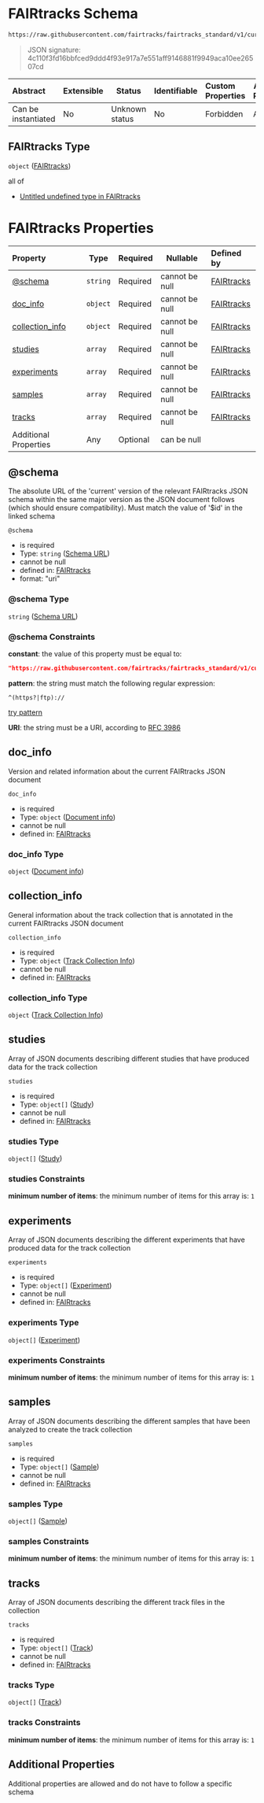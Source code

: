 # FAIRtracks Schema

```txt
https://raw.githubusercontent.com/fairtracks/fairtracks_standard/v1/current/json/schema/fairtracks.schema.json
```




> JSON signature: 4c110f3fd16bbfced9ddd4f93e917a7e551aff9146881f9949aca10ee26507cd
>

| Abstract            | Extensible | Status         | Identifiable | Custom Properties | Additional Properties | Access Restrictions | Defined In                                                                             |
| :------------------ | ---------- | -------------- | ------------ | :---------------- | --------------------- | ------------------- | -------------------------------------------------------------------------------------- |
| Can be instantiated | No         | Unknown status | No           | Forbidden         | Allowed               | none                | [fairtracks.schema.json](../json/schema/fairtracks.schema.json "open original schema") |

## FAIRtracks Type

`object` ([FAIRtracks](fairtracks.md))

all of

-   [Untitled undefined type in FAIRtracks](fairtracks-allof-0.md "check type definition")

# FAIRtracks Properties

| Property                            | Type     | Required | Nullable       | Defined by                                                                                                                                                                                                     |
| :---------------------------------- | -------- | -------- | -------------- | :------------------------------------------------------------------------------------------------------------------------------------------------------------------------------------------------------------- |
| [@schema](#@schema)                 | `string` | Required | cannot be null | [FAIRtracks](fairtracks-properties-schema-url.md "https://raw.githubusercontent.com/fairtracks/fairtracks_standard/v1/current/json/schema/fairtracks.schema.json#/properties/@schema")                    |
| [doc_info](#doc_info)               | `object` | Required | cannot be null | [FAIRtracks](fairtracks-properties-document-info.md "https://raw.githubusercontent.com/fairtracks/fairtracks_standard/v1/current/json/schema/fairtracks.schema.json#/properties/doc_info")                |
| [collection_info](#collection_info) | `object` | Required | cannot be null | [FAIRtracks](fairtracks-properties-track-collection-info.md "https://raw.githubusercontent.com/fairtracks/fairtracks_standard/v1/current/json/schema/fairtracks.schema.json#/properties/collection_info") |
| [studies](#studies)                 | `array`  | Required | cannot be null | [FAIRtracks](fairtracks-properties-studies.md "https://raw.githubusercontent.com/fairtracks/fairtracks_standard/v1/current/json/schema/fairtracks.schema.json#/properties/studies")                       |
| [experiments](#experiments)         | `array`  | Required | cannot be null | [FAIRtracks](fairtracks-properties-experiments.md "https://raw.githubusercontent.com/fairtracks/fairtracks_standard/v1/current/json/schema/fairtracks.schema.json#/properties/experiments")               |
| [samples](#samples)                 | `array`  | Required | cannot be null | [FAIRtracks](fairtracks-properties-samples.md "https://raw.githubusercontent.com/fairtracks/fairtracks_standard/v1/current/json/schema/fairtracks.schema.json#/properties/samples")                       |
| [tracks](#tracks)                   | `array`  | Required | cannot be null | [FAIRtracks](fairtracks-properties-tracks.md "https://raw.githubusercontent.com/fairtracks/fairtracks_standard/v1/current/json/schema/fairtracks.schema.json#/properties/tracks")                         |
| Additional Properties               | Any      | Optional | can be null    |                                                                                                                                                                                                                |

## @schema

The absolute URL of the 'current' version of the relevant FAIRtracks JSON schema within the same major version as the JSON document follows (which should ensure compatibility). Must match the value of '$id' in the linked schema


`@schema`

-   is required
-   Type: `string` ([Schema URL](fairtracks-properties-schema-url.md))
-   cannot be null
-   defined in: [FAIRtracks](fairtracks-properties-schema-url.md "https://raw.githubusercontent.com/fairtracks/fairtracks_standard/v1/current/json/schema/fairtracks.schema.json#/properties/@schema")
-   format: "uri"

### @schema Type

`string` ([Schema URL](fairtracks-properties-schema-url.md))

### @schema Constraints

**constant**: the value of this property must be equal to:

```json
"https://raw.githubusercontent.com/fairtracks/fairtracks_standard/v1/current/json/schema/fairtracks.schema.json"
```

**pattern**: the string must match the following regular expression: 

```regexp
^(https?|ftp)://
```

[try pattern](https://regexr.com/?expression=%5E(https%3F%7Cftp)%3A%2F%2F "try regular expression with regexr.com")

**URI**: the string must be a URI, according to [RFC 3986](https://tools.ietf.org/html/rfc4291 "check the specification")

## doc_info

Version and related information about the current FAIRtracks JSON document


`doc_info`

-   is required
-   Type: `object` ([Document info](fairtracks-properties-document-info.md))
-   cannot be null
-   defined in: [FAIRtracks](fairtracks-properties-document-info.md "https://raw.githubusercontent.com/fairtracks/fairtracks_standard/v1/current/json/schema/fairtracks.schema.json#/properties/doc_info")

### doc_info Type

`object` ([Document info](fairtracks-properties-document-info.md))

## collection_info

General information about the track collection that is annotated in the current FAIRtracks JSON document


`collection_info`

-   is required
-   Type: `object` ([Track Collection Info](fairtracks-properties-track-collection-info.md))
-   cannot be null
-   defined in: [FAIRtracks](fairtracks-properties-track-collection-info.md "https://raw.githubusercontent.com/fairtracks/fairtracks_standard/v1/current/json/schema/fairtracks.schema.json#/properties/collection_info")

### collection_info Type

`object` ([Track Collection Info](fairtracks-properties-track-collection-info.md))

## studies

Array of JSON documents describing different studies that have produced data for the track collection


`studies`

-   is required
-   Type: `object[]` ([Study](fairtracks-properties-studies-study.md))
-   cannot be null
-   defined in: [FAIRtracks](fairtracks-properties-studies.md "https://raw.githubusercontent.com/fairtracks/fairtracks_standard/v1/current/json/schema/fairtracks.schema.json#/properties/studies")

### studies Type

`object[]` ([Study](fairtracks-properties-studies-study.md))

### studies Constraints

**minimum number of items**: the minimum number of items for this array is: `1`

## experiments

Array of JSON documents describing the different experiments that have produced data for the track collection


`experiments`

-   is required
-   Type: `object[]` ([Experiment](fairtracks-properties-experiments-experiment.md))
-   cannot be null
-   defined in: [FAIRtracks](fairtracks-properties-experiments.md "https://raw.githubusercontent.com/fairtracks/fairtracks_standard/v1/current/json/schema/fairtracks.schema.json#/properties/experiments")

### experiments Type

`object[]` ([Experiment](fairtracks-properties-experiments-experiment.md))

### experiments Constraints

**minimum number of items**: the minimum number of items for this array is: `1`

## samples

Array of JSON documents describing the different samples that have been analyzed to create the track collection


`samples`

-   is required
-   Type: `object[]` ([Sample](fairtracks-properties-samples-sample.md))
-   cannot be null
-   defined in: [FAIRtracks](fairtracks-properties-samples.md "https://raw.githubusercontent.com/fairtracks/fairtracks_standard/v1/current/json/schema/fairtracks.schema.json#/properties/samples")

### samples Type

`object[]` ([Sample](fairtracks-properties-samples-sample.md))

### samples Constraints

**minimum number of items**: the minimum number of items for this array is: `1`

## tracks

Array of JSON documents describing the different track files in the collection


`tracks`

-   is required
-   Type: `object[]` ([Track](fairtracks-properties-tracks-track.md))
-   cannot be null
-   defined in: [FAIRtracks](fairtracks-properties-tracks.md "https://raw.githubusercontent.com/fairtracks/fairtracks_standard/v1/current/json/schema/fairtracks.schema.json#/properties/tracks")

### tracks Type

`object[]` ([Track](fairtracks-properties-tracks-track.md))

### tracks Constraints

**minimum number of items**: the minimum number of items for this array is: `1`

## Additional Properties

Additional properties are allowed and do not have to follow a specific schema
